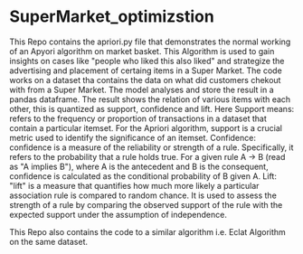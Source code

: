 # SuperMarket_optimizstion
This Repo contains the apriori.py file that demonstrates the normal working of an Apyori algorithm on market basket. This Algorithm is used to gain insights on cases like "people who liked this also liked" and strategize the advertising and placement of certaing items in a Super Market.
The code works on a dataset tha contains the data on what did customers chekout with from a Super Market. 
The model analyses and store the result in a pandas dataframe. The result shows the relation of various items with each other, this is quantized as support, confidence and lift.
Here Support means: refers to the frequency or proportion of transactions in a dataset that contain a particular itemset. For the Apriori algorithm, support is a crucial metric used to identify the significance of an itemset.
Confidence: confidence is a measure of the reliability or strength of a rule. Specifically, it refers to the probability that a rule holds true. For a given rule A → B (read as "A implies B"), where A is the antecedent and B is the consequent, confidence is calculated as the conditional probability of B given A.
Lift: "lift" is a measure that quantifies how much more likely a particular association rule is compared to random chance. It is used to assess the strength of a rule by comparing the observed support of the rule with the expected support under the assumption of independence.

This Repo also contains the code to a similar algorithm i.e. Eclat Algorithm on the same dataset.
